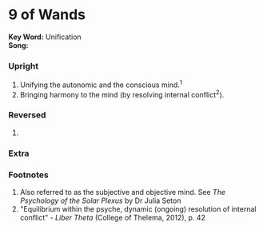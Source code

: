 # 9 of Wands

**Key Word:** Unification  
**Song:** 



### Upright

1) Unifying the autonomic and the conscious mind.<sup>1</sup>
2) Bringing harmony to the mind (by resolving internal conflict<sup>2</sup>).



### Reversed

1) 



### Extra





### Footnotes

1. Also referred to as the subjective and objective mind. See *The Psychology of the Solar Plexus* by Dr Julia Seton
2. "Equilibrium within the psyche, dynamic (ongoing) resolution of internal conflict" - *Liber Theta* (College of Thelema, 2012), p. 42


